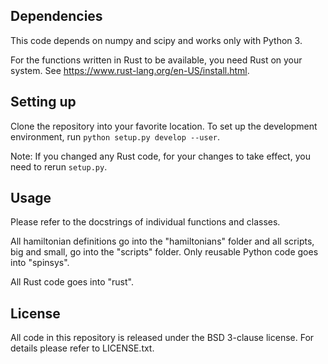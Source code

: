 ## Dependencies

This code depends on numpy and scipy and works only with Python 3.

For the functions written in Rust to be available, you need Rust on your system.
See <https://www.rust-lang.org/en-US/install.html>.

## Setting up

Clone the repository into your favorite location. To set up the development
environment, run `python setup.py develop --user`.

Note: If you changed any Rust code, for your changes to take effect, you need to
rerun `setup.py`.

## Usage

Please refer to the docstrings of individual functions and classes.

All hamiltonian definitions go into the "hamiltonians" folder and all scripts,
big and small, go into the "scripts" folder. Only reusable Python code goes into
"spinsys".

All Rust code goes into "rust".

## License

All code in this repository is released under the BSD 3-clause license. For
details please refer to LICENSE.txt.
